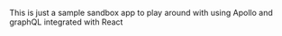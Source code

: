 This is just a sample sandbox app to play around with using Apollo and graphQL integrated with React
